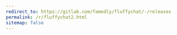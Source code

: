```yaml
---
redirect_to: https://gitlab.com/famedly/fluffychat/-/releases
permalink: /r/fluffychat2.html
sitemap: false
---
```

